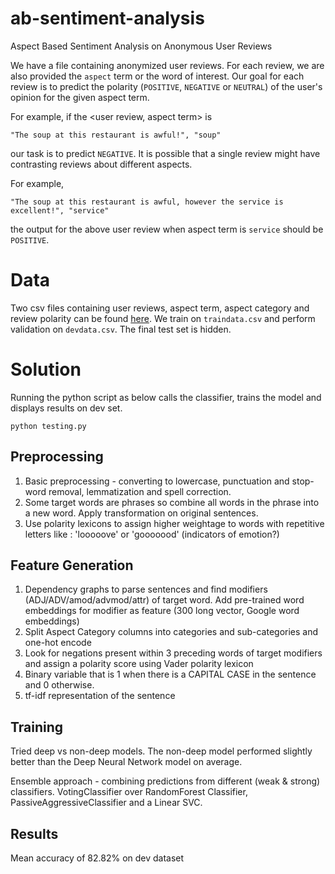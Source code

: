 # ab-sentiment-analysis
Aspect Based Sentiment Analysis on Anonymous User Reviews

We have a file containing anonymized user reviews. For each review, we are also provided the `aspect` term or the word of interest. Our goal for each review is to predict the polarity (`POSITIVE`, `NEGATIVE` or `NEUTRAL`) of the user's opinion for the given aspect term.

For example, if the <user review, aspect term> is 

    "The soup at this restaurant is awful!", "soup"
    
our task is to predict `NEGATIVE`. It is possible that a single review might have contrasting reviews about different aspects.

For example,

    "The soup at this restaurant is awful, however the service is excellent!", "service"
    
the output for the above user review when aspect term is `service` should be `POSITIVE`.

# Data

Two csv files containing user reviews, aspect term, aspect category and review polarity can be found [here](https://drive.google.com/drive/folders/1Q-z6XCQWnEHNecFNSAmEVt5D4wkr1tDF?usp=sharing). We train on `traindata.csv` and perform validation on `devdata.csv`. The final test set is hidden.

# Solution

Running the python script as below calls the classifier, trains the model and displays results on dev set.

    python testing.py

## Preprocessing

  1. Basic preprocessing - converting to lowercase, punctuation and stop-word removal, lemmatization and spell correction.
  2. Some target words are phrases so combine all words in the phrase into a new word. Apply transformation on original sentences.
  3. Use polarity lexicons to assign higher weightage to words with repetitive letters like : 'looooove' or 'gooooood' (indicators of emotion?)

## Feature Generation

  1. Dependency graphs to parse sentences and find modifiers (ADJ/ADV/amod/advmod/attr) of target word. Add pre-trained word embeddings for modifier as feature
  (300 long vector, Google word embeddings)
  2. Split Aspect Category columns into categories and sub-categories and one-hot encode
  3. Look for negations present within 3 preceding words of target modifiers and assign a polarity score using Vader polarity lexicon
  4. Binary variable that is 1 when there is a CAPITAL CASE in the sentence and 0 otherwise.
  5. tf-idf representation of the sentence

## Training

Tried deep vs non-deep models. The non-deep model performed slightly better than the Deep Neural Network model on average.

Ensemble approach - combining predictions from different (weak & strong) classifiers. VotingClassifier over  RandomForest Classifier, PassiveAggressiveClassifier and a Linear SVC.

## Results

Mean accuracy of 82.82% on dev dataset

